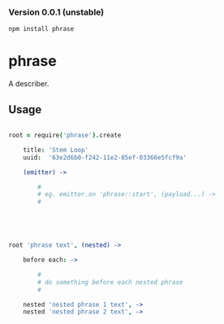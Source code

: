 ### Version 0.0.1 (unstable)

`npm install phrase`

phrase
======

A describer.


Usage
-----

```coffee

root = require('phrase').create 

    title: 'Stem Loop'
    uuid:  '63e2d6b0-f242-11e2-85ef-03366e5fcf9a'

    (emitter) -> 

        #
        # eg. emitter.on 'phrase::start', (payload...) -> 
        #





root 'phrase text', (nested) -> 

    before each: -> 

        #
        # do something before each nested phrase
        # 

    nested 'nested phrase 1 text', -> 
    nested 'nested phrase 2 text', -> 


```

